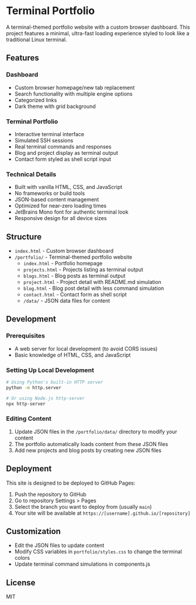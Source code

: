 # Terminal Portfolio

A terminal-themed portfolio website with a custom browser dashboard. This project features a minimal, ultra-fast loading experience styled to look like a traditional Linux terminal.

## Features

### Dashboard

- Custom browser homepage/new tab replacement
- Search functionality with multiple engine options
- Categorized links
- Dark theme with grid background

### Terminal Portfolio

- Interactive terminal interface
- Simulated SSH sessions
- Real terminal commands and responses
- Blog and project display as terminal output
- Contact form styled as shell script input

### Technical Details

- Built with vanilla HTML, CSS, and JavaScript
- No frameworks or build tools
- JSON-based content management
- Optimized for near-zero loading times
- JetBrains Mono font for authentic terminal look
- Responsive design for all device sizes

## Structure

- `index.html` - Custom browser dashboard
- `/portfolio/` - Terminal-themed portfolio website
  - `index.html` - Portfolio homepage
  - `projects.html` - Projects listing as terminal output
  - `blogs.html` - Blog posts as terminal output
  - `project.html` - Project detail with README.md simulation
  - `blog.html` - Blog post detail with less command simulation
  - `contact.html` - Contact form as shell script
  - `/data/` - JSON data files for content

## Development

### Prerequisites

- A web server for local development (to avoid CORS issues)
- Basic knowledge of HTML, CSS, and JavaScript

### Setting Up Local Development

```bash
# Using Python's built-in HTTP server
python -m http.server

# Or using Node.js http-server
npx http-server
```

### Editing Content

1. Update JSON files in the `/portfolio/data/` directory to modify your content
2. The portfolio automatically loads content from these JSON files
3. Add new projects and blog posts by creating new JSON files

## Deployment

This site is designed to be deployed to GitHub Pages:

1. Push the repository to GitHub
2. Go to repository Settings > Pages
3. Select the branch you want to deploy from (usually `main`)
4. Your site will be available at `https://[username].github.io/[repository]`

## Customization

- Edit the JSON files to update content
- Modify CSS variables in `portfolio/styles.css` to change the terminal colors
- Update terminal command simulations in components.js

## License

MIT

